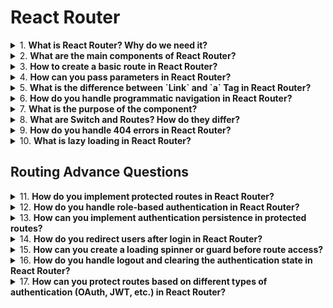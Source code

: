 # React Router

<details>
<summary>
1.  <b> What is React Router? Why do we need it? </b>
</summary>

React Router is a standard library for routing in React. It enables navigation between different views or components in a React application, allowing users to change the browser URL and the application view accordingly.

React Router provides a declarative way to navigate in a single-page application (SPA), helping manage URL transitions and keeping the UI in sync with the URL.

</details>

<details>
<summary>
2.  <b> What are the main components of React Router?</b>
</summary>

The main components of React Router are:

- `<BrowserRouter>`: Wraps your entire application and enables routing.
- `<Routes>`: Contains all your routes.
- `<Route>`: Defines a path and the component to render when the path matches.

- `<Link>`: Provides declarative, accessible navigation around your application.
- `<Navigate>`: Programmatic navigation for redirects.
</details>

<details>
<summary>
3.  <b>How to create a basic route in React Router? </b>
</summary>

```jsx harmony
import { BrowserRouter, Routes, Route } from "react-router-dom";
import Home from "./Home";
import About from "./About";

function App() {
  return (
    <BrowserRouter>
      <Routes>
        <Route path="/" element={<Home />} />
        <Route path="/about" element={<About />} />
      </Routes>
    </BrowserRouter>
  );
}

export default App;
```

Here, `/` will render the` Home` component, and `/about` will render the `About` component.

</details>

<details>
<summary>
4.  <b>How can you pass parameters in React Router? </b>
</summary>
You can pass parameters in the URL using dynamic routing with React Router.

```jsx harmony
import { useParams } from "react-router-dom";

function User() {
  const { userId } = useParams();
  return <h1>User ID: {userId}</h1>;
}

function App() {
  return (
    <BrowserRouter>
      <Routes>
        <Route path="/user/:userId" element={<User />} />
      </Routes>
    </BrowserRouter>
  );
}

export default App;
```

When you navigate to `/user/123`, it will display: `User ID: 123`

</details>

<details>
<summary>
5.  <b>What is the difference between `Link` and `a` Tag  in React Router?</b>
</summary>

- `<Link>`: It provides client-side navigation, meaning it doesn’t reload the page, and only the URL and view are updated.
- `<a>:` It performs a full-page reload and navigates to the linked page, which causes the React app to reset.

```jsx harmony
<Link to="/about">Go to About</Link>
```

</details>

<details>
<summary>
6.  <b> How do you handle programmatic navigation in React Router?</b>
</summary>

You can use the `useNavigate` hook for programmatic navigation.

```jsx harmony
import { useNavigate } from "react-router-dom";

function Home() {
  const navigate = useNavigate();

  const goToAbout = () => {
    navigate("/about");
  };

  return <button onClick={goToAbout}>Go to About</button>;
}

export default Home;
```

Clicking the button will programmatically navigate to the `/about` page.

</details>

<details>
<summary>
7.  <b>What is the purpose of the <Navigate> component? </b>
</summary>

The `<Navigate>` component is used to redirect from one route to another.

```jsx haromny
import { Navigate } from "react-router-dom";

function ProtectedRoute({ isAuth }) {
  if (!isAuth) {
    return <Navigate to="/login" />;
  }

  return <h1>Protected Page</h1>;
}
```

If `isAuth` is `false`, it will redirect to the `/login` route.

</details>

<details>
<summary>
8.  <b> What are Switch and Routes? How do they differ? </b>
</summary>

In earlier versions of React Router, Switch was used to group routes and render only the first match. In React Router v6, Routes has replaced Switch.

- `Switch` (React Router v5): Renders the first matching route.
- `Routes` (React Router v6): Uses child `<Route>` elements to match paths.

```jsx harmony
import { Routes, Route } from "react-router-dom";

function App() {
  return (
    <Routes>
      <Route path="/" element={<Home />} />
      <Route path="/about" element={<About />} />
    </Routes>
  );
}
```

</details>
<details>
<summary>
9.  <b>How do you handle 404 errors in React Router? </b>
</summary>

You can define a "catch-all" route using a wildcard `(*)` to handle non-existent routes (404 errors).

```jsx harmony
function NotFound() {
  return <h1>404 - Page Not Found</h1>;
}

function App() {
  return (
    <BrowserRouter>
      <Routes>
        <Route path="/" element={<Home />} />
        <Route path="/about" element={<About />} />
        <Route path="*" element={<NotFound />} />
      </Routes>
    </BrowserRouter>
  );
}

export default App;
```

If no route matches, the NotFound component will be rendered.

</details>
<details>
<summary>
10.  <b> What is lazy loading in React Router? </b>
</summary>

Lazy loading is a performance optimization technique where you load components only when they are needed. In React Router, it can be implemented using `React.lazy.`

```jsx harmony
import React, { Suspense, lazy } from "react";
import { BrowserRouter, Routes, Route } from "react-router-dom";

const Home = lazy(() => import("./Home"));
const About = lazy(() => import("./About"));

function App() {
  return (
    <BrowserRouter>
      <Suspense fallback={<div>Loading...</div>}>
        <Routes>
          <Route path="/" element={<Home />} />
          <Route path="/about" element={<About />} />
        </Routes>
      </Suspense>
    </BrowserRouter>
  );
}

export default App;
```

This will load the `Home` and `About` components only when the respective routes are visited, improving initial load time.

</details>

## Routing Advance Questions

<details>
<summary>
11.  <b> How do you implement protected routes in React Router?</b>
</summary>

A protected route restricts access to a specific part of the app unless the user is authenticated. You can implement this by creating a wrapper around the `<Route>` component and conditionally rendering the content based on authentication status.

```jsx harmony
import { Navigate } from "react-router-dom";

function ProtectedRoute({ isAuth, children }) {
  return isAuth ? children : <Navigate to="/login" />;
}

function App() {
  const isAuthenticated = true; // Replace with actual authentication logic

  return (
    <BrowserRouter>
      <Routes>
        <Route path="/login" element={<Login />} />
        <Route
          path="/dashboard"
          element={
            <ProtectedRoute isAuth={isAuthenticated}>
              <Dashboard />
            </ProtectedRoute>
          }
        />
      </Routes>
    </BrowserRouter>
  );
}

export default App;
```

If `isAuth` is `true`, the `Dashboard` component is rendered; otherwise, the user is redirected to the login page.

</details>

<details>
<summary>
12.  <b> How do you handle role-based authentication in React Router? </b>
</summary>

For role-based access control, you can enhance the protected route logic to check for specific roles, ensuring only authorized users can access certain routes.

```jsx harmony
import { Navigate } from "react-router-dom";

function RoleProtectedRoute({ isAuth, role, allowedRoles, children }) {
  if (!isAuth) {
    return <Navigate to="/login" />;
  }
  if (!allowedRoles.includes(role)) {
    return <Navigate to="/not-authorized" />;
  }
  return children;
}

function App() {
  const isAuthenticated = true;
  const userRole = "admin"; // Example role, could be dynamic

  return (
    <BrowserRouter>
      <Routes>
        <Route path="/login" element={<Login />} />
        <Route path="/not-authorized" element={<NotAuthorized />} />
        <Route
          path="/admin"
          element={
            <RoleProtectedRoute
              isAuth={isAuthenticated}
              role={userRole}
              allowedRoles={["admin"]}
            >
              <AdminDashboard />
            </RoleProtectedRoute>
          }
        />
        <Route
          path="/user"
          element={
            <RoleProtectedRoute
              isAuth={isAuthenticated}
              role={userRole}
              allowedRoles={["user", "admin"]}
            >
              <UserDashboard />
            </RoleProtectedRoute>
          }
        />
      </Routes>
    </BrowserRouter>
  );
}

export default App;
```

Here, only users with the `admin` role can access the `AdminDashboard`. Users with either the `user` or `admin` role can access the `UserDashboard`.

</details>

<details>
<summary>
13.  <b>How can you implement authentication persistence in protected routes? </b>
</summary>

To persist authentication across page reloads, you can store the authentication token in local storage or cookies. The protected route will check this stored value to determine if the user is authenticated.

```jsx harmony
import { Navigate } from "react-router-dom";

function ProtectedRoute({ children }) {
  const token = localStorage.getItem("authToken"); // Check token in local storage
  return token ? children : <Navigate to="/login" />;
}

function App() {
  return (
    <BrowserRouter>
      <Routes>
        <Route path="/login" element={<Login />} />
        <Route
          path="/dashboard"
          element={
            <ProtectedRoute>
              <Dashboard />
            </ProtectedRoute>
          }
        />
      </Routes>
    </BrowserRouter>
  );
}

export default App;
```

In this example, the `authToken` is checked in local storage. If it's missing, the user is redirected to the login page.

</details>

<details>
<summary>
14.  <b>How do you redirect users after login in React Router? </b>
</summary>

After a successful login, you can use `useNavigate` from React Router to redirect the user to a protected page.

```jsx harmony
import { useNavigate } from "react-router-dom";

function Login() {
  const navigate = useNavigate();

  const handleLogin = () => {
    // Perform authentication logic here
    localStorage.setItem("authToken", "your_token");
    navigate("/dashboard"); // Redirect to dashboard after login
  };

  return <button onClick={handleLogin}>Login</button>;
}

function App() {
  return (
    <BrowserRouter>
      <Routes>
        <Route path="/login" element={<Login />} />
        <Route
          path="/dashboard"
          element={
            <ProtectedRoute>
              <Dashboard />
            </ProtectedRoute>
          }
        />
      </Routes>
    </BrowserRouter>
  );
}

export default App;
```

After setting the `authToken`, the user is redirected to the dashboard using the `useNavigate` hook.

</details>

<details>
<summary>
15.  <b>  How can you create a loading spinner or guard before route access?</b>
</summary>

You can implement a loading state that shows a spinner while checking the user's authentication or authorization status (e.g., validating a token from an API).

```jsx harmony
import { useState, useEffect } from "react";
import { Navigate } from "react-router-dom";

function ProtectedRoute({ children }) {
  const [loading, setLoading] = useState(true);
  const [isAuth, setIsAuth] = useState(false);

  useEffect(() => {
    // Simulate async authentication check
    setTimeout(() => {
      const token = localStorage.getItem("authToken");
      setIsAuth(!!token);
      setLoading(false);
    }, 1000); // Simulating network delay
  }, []);

  if (loading) {
    return <div>Loading...</div>; // Show spinner while loading
  }

  return isAuth ? children : <Navigate to="/login" />;
}

function App() {
  return (
    <BrowserRouter>
      <Routes>
        <Route path="/login" element={<Login />} />
        <Route
          path="/dashboard"
          element={
            <ProtectedRoute>
              <Dashboard />
            </ProtectedRoute>
          }
        />
      </Routes>
    </BrowserRouter>
  );
}

export default App;
```

This example simulates an authentication check with a delay. While the app is loading, a spinner `(Loading...)` is displayed, and then it proceeds based on the authentication status.

</details>

<details>
<summary>
16.  <b>How do you handle logout and clearing the authentication state in React Router? </b>
</summary>
You can implement logout by clearing the authentication token and redirecting the user to the login page.

```jsx harmony
import { useNavigate } from "react-router-dom";

function Dashboard() {
  const navigate = useNavigate();

  const handleLogout = () => {
    localStorage.removeItem("authToken"); // Remove token
    navigate("/login"); // Redirect to login
  };

  return (
    <div>
      <h1>Welcome to the Dashboard</h1>
      <button onClick={handleLogout}>Logout</button>
    </div>
  );
}

export default Dashboard;
```

The `handleLogout` function clears the authentication token from local storage and redirects the user back to the login page using the `useNavigate` hook.

</details>

<details>
<summary>
17.  <b>How can you protect routes based on different types of authentication (OAuth, JWT, etc.) in React Router? </b>
</summary>

You can use various authentication strategies like OAuth or JWT to protect routes. For example, with JWT, you would store the token after login and check its validity in the protected route.

```jsx harmony
import { Navigate } from "react-router-dom";

function ProtectedRoute({ children }) {
  const token = localStorage.getItem("authToken");
  // Add JWT token validation here (e.g., decode and check expiration)
  const isTokenValid = token && /* token validation logic */ true;

  return isTokenValid ? children : <Navigate to="/login" />;
}

export default ProtectedRoute;
```

In this case, you would validate the JWT (checking expiration or claims) before allowing access to the route. If the token is invalid, the user is redirected to the login page.

</details>
